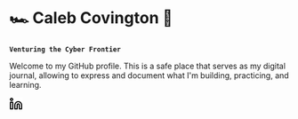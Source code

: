 # 🏎️ Caleb Covington 💨

**`Venturing the Cyber Frontier`**

Welcome to my GitHub profile. This is a safe place that serves as my digital journal, allowing to express and document what I'm building, practicing, and learning.

<p align="left">
  <a href="https://www.linkedin.com/in/calebcovington/">
    <img src="https://raw.githubusercontent.com/feathericons/feather/master/icons/linkedin.svg" alt="LinkedIn" style="width:24px;height:24px;">
  </a>
</p>

<!--
**CalebCov/CalebCov** is a ✨ _special_ ✨ repository because its `README.md` (this file) appears on your GitHub profile.

Here are some ideas to get you started:

- 🔭 I’m currently working on ...
- 🌱 I’m currently learning ...
- 👯 I’m looking to collaborate on ...
- 🤔 I’m looking for help with ...
- 💬 Ask me about ...
- 📫 How to reach me: ...
- 😄 Pronouns: ...
- ⚡ Fun fact: ...
-->
